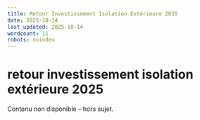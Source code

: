 ```yaml
---
title: Retour Investissement Isolation Extérieure 2025
date: 2025-10-14
last_updated: 2025-10-14
wordcount: 11
robots: noindex
---
```


# retour investissement isolation extérieure 2025

Contenu non disponible – hors sujet.